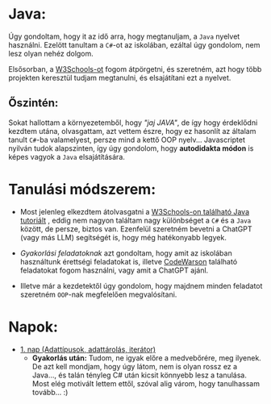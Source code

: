 # Java:

Úgy gondoltam, hogy it az idő arra, hogy megtanuljam, a `Java` nyelvet használni. Ezelött tanultam a `C#`-ot az iskolában, ezáltal úgy gondolom, nem lesz olyan nehéz dolgom.

Elsősorban, a [W3Schools-ot](https://www.w3schools.com/) fogom átpörgetni, és szeretném, azt hogy több projekten keresztül tudjam megtanulni, és elsajátítani ezt a nyelvet.

## Őszintén:
Sokat hallottam a környezetemből, hogy *"jaj JAVA"*, de így hogy érdeklődni kezdtem utána, olvasgattam, azt vettem észre, hogy ez hasonlít az általam tanult `C#`-ba valamelyest, persze mind a kettő OOP nyelv... Javascriptet nyilván tudok alapszinten, így úgy gondolom, hogy **autodidakta módon** is képes vagyok a `Java` elsajátítására.

# Tanulási módszerem:

- Most jelenleg elkezdtem átolvasgatni a [W3Schools-on található Java tutoriált](https://www.w3schools.com/java) , eddig nem nagyon találtam nagy különbséget a `C#` és a `Java` között, de persze, biztos van. Ezenfelül szeretném bevetni a ChatGPT (vagy más LLM) segítségét is, hogy még hatékonyabb legyek.

- *Gyakorlási feladatoknak* azt gondoltam, hogy amit az iskolában használtunk érettségi feladatokat is, illetve [CodeWarson](https://www.codewars.com/dashboard) található feladatokat fogom használni, vagy amit a ChatGPT ajánl.

- Illetve már a kezdetektől úgy gondolom, hogy majdnem minden feladatot szeretném `OOP`-nak megfelelően megvalósítani.


# Napok:
- [1. nap (Adattípusok, adattárolás, iterátor)](https://github.com/bencso/my-java-learning/blob/main/notes/1_day.md)
  - **Gyakorlás után:** Tudom, ne igyak előre a medvebőrére, meg ilyenek. De azt kell mondjam, hogy úgy látom, nem is olyan rossz ez a Java..., és talán tényleg C# után kicsit könnyebb lesz a tanulása. Most elég motivált lettem ettől, szóval alig várom, hogy tanulhassam tovább... :)
